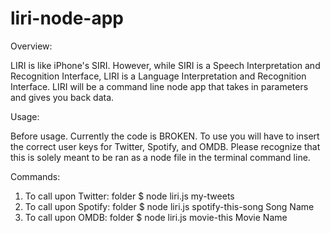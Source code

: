 # liri-node-app

Overview:

LIRI is like iPhone's SIRI. However, while SIRI is a Speech Interpretation and Recognition Interface, LIRI is a Language Interpretation and Recognition Interface. LIRI will be a command line node app that takes in parameters and gives you back data.

Usage:

Before usage. Currently the code is BROKEN. To use you will have to insert the correct user keys for Twitter, Spotify, and OMDB.  Please recognize that this is solely meant to be ran as a node file in the terminal command line.

Commands:

1) To call upon Twitter: folder $ node liri.js my-tweets
1) To call upon Spotify: folder $ node liri.js spotify-this-song Song Name
1) To call upon OMDB: folder $ node liri.js movie-this Movie Name
